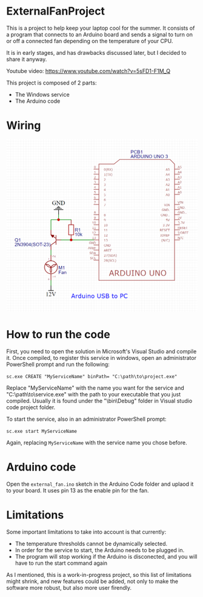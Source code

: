 # ExternalFanProject

This is a project to help keep your laptop cool for the summer. It consists of a program that connects to an Arduino board and sends a signal to turn on or off a connected fan depending on the temperature of your CPU. 

It is in early stages, and has drawbacks discussed later, but I decided to share it anyway.

Youtube video: https://www.youtube.com/watch?v=5sFD1-F1M_Q

This project is composed of 2 parts:
- The Windows service
- The Arduino code

# Wiring

![](external_fan_schem.png)

# How to run the code

First, you need to open the solution in Microsoft's Visual Studio and compile it. 
Once compiled, to register this service in windows, open an administrator PowerShell prompt and run the following:

`sc.exe CREATE "MyServiceName" binPath= "C:\path\to\project.exe"`

Replace "MyServiceName" with the name you want for the service and "C:\path\to\service.exe" with the path to your executable that you just compiled. 
Usually it is found under the "\bin\Debug\" folder in Visual studio code project folder.

To start the service, also in an administrator PowerShell prompt:

`sc.exe start MyServiceName`

Again, replacing `MyServiceName` with the service name you chose before.

# Arduino code

Open the `external_fan.ino` sketch in the Arduino Code folder and uplaod it to your board. It uses pin 13 as the enable pin for the fan.

# Limitations

Some important limitations to take into account is that currently:

- The temperature thresholds cannot be dynamically selected.
- In order for the service to start, the Arduino needs to be plugged in.
- The program will stop working if the Arduino is disconected, and you will have to run the start command again

As I mentioned, this is a work-in-progress project, so this list of limitations might shrink, and new features could be added, not only to make the software more robust, but also more user firendly.
